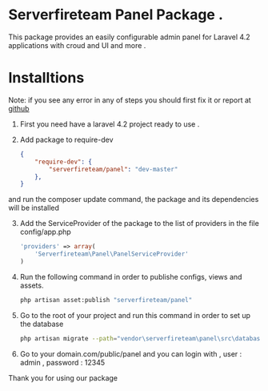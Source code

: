 Serverfireteam Panel Package .
=====

This package provides an easily configurable admin panel for Laravel 4.2 applications with croud and UI and more .

Installtions
====
Note: if you see any error in any of steps you should first fix it or report at [github](https://github.com/serverfireteam/panel/issues/new)


1. First you need have a laravel 4.2 project ready to use . 

2.  Add package to require-dev 

    ```json
    {
        "require-dev": {
            "serverfireteam/panel": "dev-master"
        },
    }
    ```
and run the composer update command, the package and its dependencies will be installed


3.  Add the ServiceProvider of the package to the list of providers in the file config/app.php

    ```php
    'providers' => array(
        'Serverfireteam\Panel\PanelServiceProvider'
    )
    ```

4. Run the following command in order to publishe configs, views and assets.  

    ```bash
    php artisan asset:publish "serverfireteam/panel"
    ```

5. Go to the root of your project and run this command in order to set up the database

    ```bash
    php artisan migrate --path="vendor\serverfireteam\panel\src\database\migrations"
    ```

6. Go to your domain.com/public/panel and you can login with , user : admin , password : 12345



Thank you for using our package 

